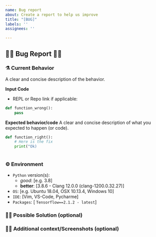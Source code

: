 ```yaml
---
name: Bug report
about: Create a report to help us improve
title: "[BUG]"
labels: ''
assignees: ''

---
```


## :bug::bug: Bug Report :bug::bug: 



### ⚗️ Current Behavior
A clear and concise description of the behavior.

**Input Code**
- REPL or Repo link if applicable:

```python
def function_wrong():
    pass
```

**Expected behavior/code**
A clear and concise description of what you expected to happen (or code).

```python
def function_right():
    # Here is the fix
    print("Ok)
    
```

### ⚙️ Environment

- `Python` version(s):
    - *good*: [e.g. 3.8]
    - **better**: [3.8.6 - Clang 12.0.0 (clang-1200.0.32.27)]
- `OS`: [e.g. Ubuntu 18.04, OSX 10.13.4, Windows 10]
- `IDE`: [Vim, VS-Code, Pycharme]
- `Packages`: [ `Tensorflow==2.1.2 - latest`]


### :bug::bug: Possible Solution  (optional)
<!--- In case you have any suggestions on a fix for the bug -->

### :bug::bug: Additional context/Screenshots (optional)
<!-- Add any other context about the problem here. If applicable, add screenshots to help explain. -->

